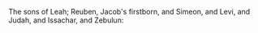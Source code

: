 The sons of Leah; Reuben, Jacob's firstborn, and Simeon, and Levi, and Judah, and Issachar, and Zebulun:
